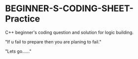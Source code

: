 # BEGINNER-S-CODING-SHEET-Practice
C++ beginner's coding question and solution for logic building.

"If u fail to prepare then you are planing to fail."

"Lets go......"



